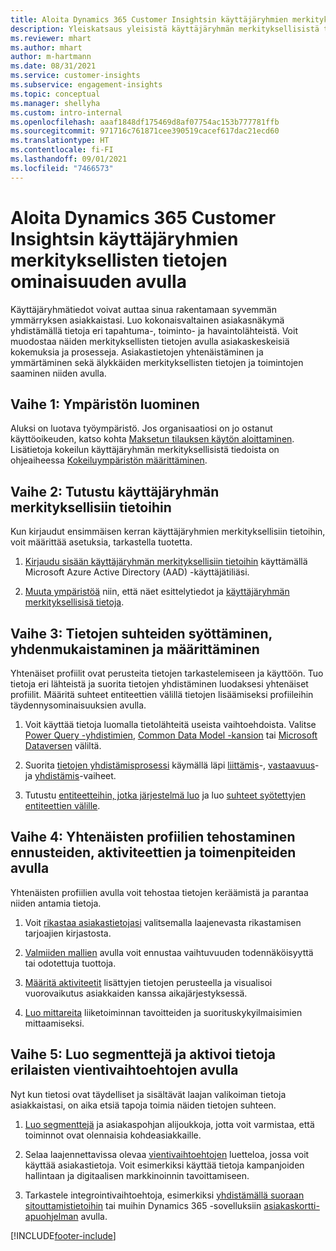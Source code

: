 ```yaml
---
title: Aloita Dynamics 365 Customer Insightsin käyttäjäryhmien merkityksellisten tietojen ominaisuuden avulla
description: Yleiskatsaus yleisistä käyttäjäryhmän merkityksellisistä tiedoista auttaa resursseja pääsemään nopeasti alkuun.
ms.reviewer: mhart
ms.author: mhart
author: m-hartmann
ms.date: 08/31/2021
ms.service: customer-insights
ms.subservice: engagement-insights
ms.topic: conceptual
ms.manager: shellyha
ms.custom: intro-internal
ms.openlocfilehash: aaaf1848df175469d8af07754ac153b777781ffb
ms.sourcegitcommit: 971716c761871cee390519cacef617dac21ecd60
ms.translationtype: HT
ms.contentlocale: fi-FI
ms.lasthandoff: 09/01/2021
ms.locfileid: "7466573"
---
```

# <a name="get-started-with-dynamics-365-customer-insights-audience-insights-capability"></a>Aloita Dynamics 365 Customer Insightsin käyttäjäryhmien merkityksellisten tietojen ominaisuuden avulla

Käyttäjäryhmätiedot voivat auttaa sinua rakentamaan syvemmän ymmärryksen asiakkaistasi. Luo kokonaisvaltainen asiakasnäkymä yhdistämällä tietoja eri tapahtuma-, toiminto- ja havaintolähteistä. Voit muodostaa näiden merkityksellisten tietojen avulla asiakaskeskeisiä kokemuksia ja prosesseja. Asiakastietojen yhtenäistäminen ja ymmärtäminen sekä älykkäiden merkityksellisten tietojen ja toimintojen saaminen niiden avulla.

## <a name="step-1-create-an-environment"></a>Vaihe 1: Ympäristön luominen

Aluksi on luotava työympäristö. Jos organisaatiosi on jo ostanut käyttöoikeuden, katso kohta [Maksetun tilauksen käytön aloittaminen](get-started-paid.md). Lisätietoja kokeilun käyttäjäryhmän merkityksellisistä tiedoista on ohjeaiheessa [Kokeiluympäristön määrittäminen](get-started-trial.md). 

## <a name="step-2-explore-audience-insights"></a>Vaihe 2: Tutustu käyttäjäryhmän merkityksellisiin tietoihin

Kun kirjaudut ensimmäisen kerran käyttäjäryhmien merkityksellisiin tietoihin, voit määrittää asetuksia, tarkastella tuotetta.

1. [Kirjaudu sisään käyttäjäryhmän merkityksellisiin tietoihin](https://home.ci.ai.dynamics.com) käyttämällä Microsoft Azure Active Directory (AAD) -käyttäjätiliäsi.

1. [Muuta ympäristöä](manage-environments.md#switch-environments) niin, että näet esittelytiedot ja [käyttäjäryhmän merkityksellisisä tietoja](home.md).

##  <a name="step-3-ingest-unify-and-set-up-relationships-for-your-data"></a>Vaihe 3: Tietojen suhteiden syöttäminen, yhdenmukaistaminen ja määrittäminen

Yhtenäiset profiilit ovat perusteita tietojen tarkastelemiseen ja käyttöön. Tuo tietoja eri lähteistä ja suorita tietojen yhdistäminen luodaksesi yhtenäiset profiilit. Määritä suhteet entiteettien välillä tietojen lisäämiseksi profiileihin täydennysominaisuuksien avulla. 

1. Voit käyttää tietoja luomalla tietolähteitä useista vaihtoehdoista. Valitse [Power Query -yhdistimien](connect-power-query.md), [Common Data Model -kansion](connect-common-data-model.md) tai [Microsoft Dataversen](connect-common-data-service-lake.md) väliltä. 

1. Suorita [tietojen yhdistämisprosessi](data-unification.md) käymällä läpi [liittämis](map-entities.md)-, [vastaavuus](match-entities.md)- ja [yhdistämis](merge-entities.md)-vaiheet.

1. Tutustu [entiteetteihin, jotka järjestelmä luo](entities.md) ja luo [suhteet syötettyjen entiteettien välille](relationships.md).
    
## <a name="step-4-enhance-unified-profiles-with-predictions-activities-and-measures"></a>Vaihe 4: Yhtenäisten profiilien tehostaminen ennusteiden, aktiviteettien ja toimenpiteiden avulla

Yhtenäisten profiilien avulla voit tehostaa tietojen keräämistä ja parantaa niiden antamia tietoja.

1. Voit [rikastaa asiakastietojasi](enrichment-hub.md) valitsemalla laajenevasta rikastamisen tarjoajien kirjastosta.

1. [Valmiiden mallien](predictions-overview.md) avulla voit ennustaa vaihtuvuuden todennäköisyyttä tai odotettuja tuottoja.

1. [Määritä aktiviteetit](activities.md) lisättyjen tietojen perusteella ja visualisoi vuorovaikutus asiakkaiden kanssa aikajärjestyksessä. 

1. [Luo mittareita](measures.md) liiketoiminnan tavoitteiden ja suorituskykyilmaisimien mittaamiseksi.
 
## <a name="step-5-create-segments-and-activate-data-through-various-export-options"></a>Vaihe 5: Luo segmenttejä ja aktivoi tietoja erilaisten vientivaihtoehtojen avulla

Nyt kun tietosi ovat täydelliset ja sisältävät laajan valikoiman tietoja asiakkaistasi, on aika etsiä tapoja toimia näiden tietojen suhteen. 

1. [Luo segmenttejä](segments.md) ja asiakaspohjan alijoukkoja, jotta voit varmistaa, että toiminnot ovat olennaisia kohdeasiakkaille.

1. Selaa laajennettavissa olevaa [vientivaihtoehtojen](export-destinations.md) luetteloa, jossa voit käyttää asiakastietoja. Voit esimerkiksi käyttää tietoja kampanjoiden hallintaan ja digitaalisen markkinoinnin tavoittamiseen.

1. Tarkastele integrointivaihtoehtoja, esimerkiksi [yhdistämällä suoraan sitouttamistietoihin](../engagement-insights/integrate-audience-insights-engagement-insights.md) tai muihin Dynamics 365 -sovelluksiin [asiakaskortti-apuohjelman](customer-card-add-in.md) avulla.  


[!INCLUDE[footer-include](../includes/footer-banner.md)]
